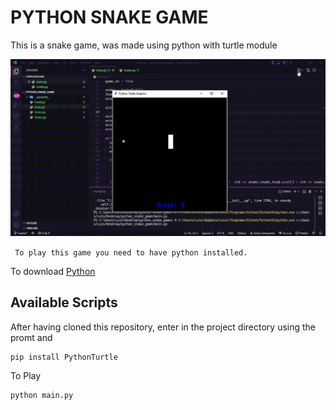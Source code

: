 # PYTHON SNAKE GAME
This is a snake game, was made using python with turtle module

![preview](https://github.com/luisjeremias/Python-Snake-Game/blob/master/Play.gif)

``` To play this game you need to have python installed.```

To download [Python](https://www.python.org/downloads/)


## Available Scripts

After having cloned this repository, enter in the project directory using the promt and

``` 
pip install PythonTurtle
```

To Play

``` 
python main.py
```
